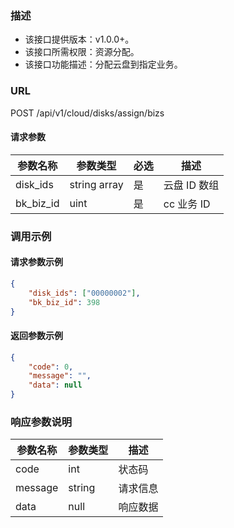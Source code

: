 ### 描述

- 该接口提供版本：v1.0.0+。
- 该接口所需权限：资源分配。
- 该接口功能描述：分配云盘到指定业务。

### URL

POST /api/v1/cloud/disks/assign/bizs

#### 请求参数
| 参数名称          | 参数类型                           | 必选 | 描述                                                         |
| ----------------- | ---------------------------------- | ---- | ------------------------------------------------------------ |
|disk_ids | string array | 是 | 云盘 ID 数组|
| bk_biz_id | uint | 是 | cc 业务 ID |

### 调用示例
#### 请求参数示例
```json
{
    "disk_ids": ["00000002"],
    "bk_biz_id": 398
}
```

#### 返回参数示例
```json
{
    "code": 0,
    "message": "",
    "data": null
}
```
### 响应参数说明

| 参数名称    | 参数类型   | 描述   |
|---------|--------|------|
| code    | int  | 状态码  |
| message | string | 请求信息 |
| data    | null | 响应数据 |